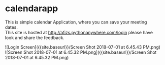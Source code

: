 # calendarapp
This is simple calendar Application, where you can save your meeting dates.  
This site is hosted at http://afizs.pythonanywhere.com/login please have look and share the feedback.

![Login Screen]({{site.baseurl}}/Screen Shot 2018-07-01 at 6.45.43 PM.png)
![Screen Shot 2018-07-01 at 6.45.32 PM.png]({{site.baseurl}}/Screen Shot 2018-07-01 at 6.45.32 PM.png)
